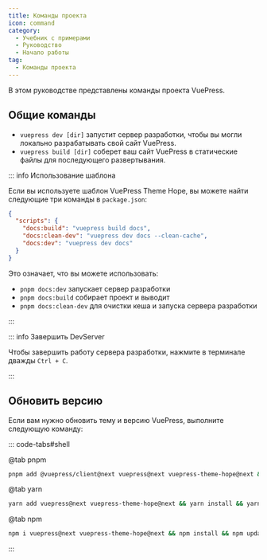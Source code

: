 ```yaml
---
title: Команды проекта
icon: command
category:
  - Учебник с примерами
  - Руководство
  - Начало работы
tag:
  - Команды проекта
---
```


В этом руководстве представлены команды проекта VuePress.

<!-- more -->

## Общие команды

- `vuepress dev [dir]` запустит сервер разработки, чтобы вы могли локально разрабатывать свой сайт VuePress.
- `vuepress build [dir]` соберет ваш сайт VuePress в статические файлы для последующего развертывания.

::: info Использование шаблона

Если вы используете шаблон VuePress Theme Hope, вы можете найти следующие три команды в `package.json`:

```json
{
  "scripts": {
    "docs:build": "vuepress build docs",
    "docs:clean-dev": "vuepress dev docs --clean-cache",
    "docs:dev": "vuepress dev docs"
  }
}
```

Это означает, что вы можете использовать:

- `pnpm docs:dev` запускает сервер разработки
- `pnpm docs:build` собирает проект и выводит
- `pnpm docs:clean-dev` для очистки кеша и запуска сервера разработки

:::

::: info Завершить DevServer

Чтобы завершить работу сервера разработки, нажмите в терминале дважды `Ctrl + C`.

:::

## Обновить версию

Если вам нужно обновить тему и версию VuePress, выполните следующую команду:

::: code-tabs#shell

@tab pnpm

```bash
pnpm add @vuepress/client@next vuepress@next vuepress-theme-hope@next && pnpm i && pnpm up
```

@tab yarn

```bash
yarn add vuepress@next vuepress-theme-hope@next && yarn install && yarn upgrade
```

@tab npm

```bash
npm i vuepress@next vuepress-theme-hope@next && npm install && npm update
```

:::
